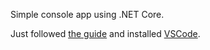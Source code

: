 Simple console app using .NET Core.

Just followed [the guide](https://www.microsoft.com/net/core) and installed [VSCode](https://code.visualstudio.com/).